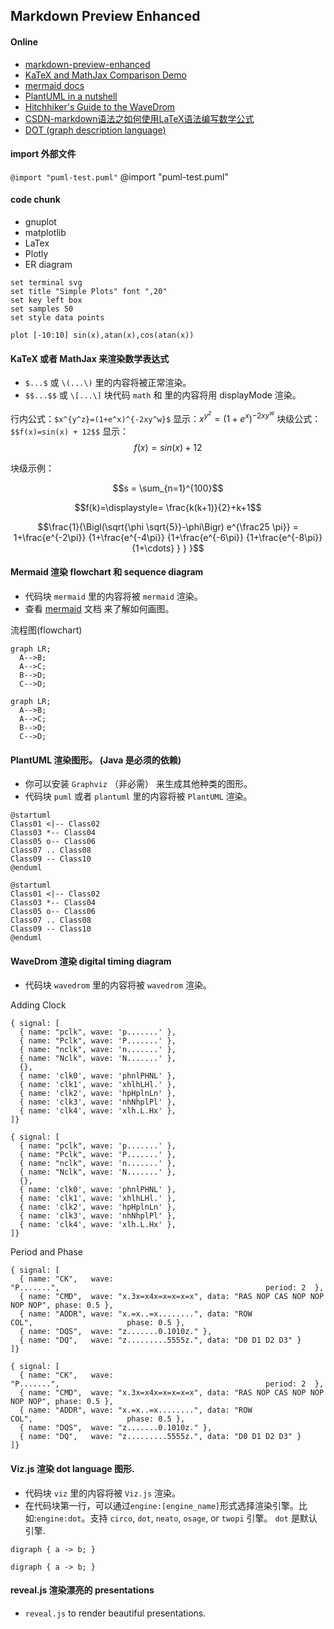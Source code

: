 ## Markdown Preview Enhanced

#### Online
* [markdown-preview-enhanced](https://atom.io/packages/markdown-preview-enhanced)
* [KaTeX and MathJax Comparison Demo](http://www.intmath.com/cg5/katex-mathjax-comparison.php)
* [mermaid docs](http://knsv.github.io/mermaid/#mermaid)
* [PlantUML in a nutshell](http://plantuml.com/)
* [Hitchhiker's Guide to the WaveDrom](http://wavedrom.com/tutorial.html)
* [CSDN-markdown语法之如何使用LaTeX语法编写数学公式](http://it.taocms.org/03/7247.htm)
* [DOT (graph description language)](https://en.wikipedia.org/wiki/DOT_(graph_description_language))


#### import 外部文件

`@import "puml-test.puml"`
@import "puml-test.puml"


#### code chunk
* gnuplot
* matplotlib
* LaTex
* Plotly
* ER diagram


```{gnuplot output:"html", id:"chj3rwrfqp"}
set terminal svg
set title "Simple Plots" font ",20"
set key left box
set samples 50
set style data points

plot [-10:10] sin(x),atan(x),cos(atan(x))
```


#### KaTeX 或者 MathJax 来渲染数学表达式
* `$...$` 或 `\(...\)` 里的内容将被正常渲染。
* `$$...$$` 或 `\[...\]` 块代码 `math` 和 里的内容将用 displayMode 渲染。

行内公式：`$x^{y^z}=(1+e^x)^{-2xy^w}$` 显示：$x^{y^z}=(1+e^x)^{-2xy^w}$
块级公式：`$$f(x)=sin(x) + 12$$` 显示：$$f(x)=sin(x) + 12$$

块级示例：
```math
s = \sum_{n=1}^{100}
```
$$f(k)=\displaystyle= \frac{k(k+1)}{2}+k+1$$
```math
\frac{1}{\Bigl(\sqrt{\phi \sqrt{5}}-\phi\Bigr) e^{\frac25 \pi}} = 1+\frac{e^{-2\pi}} {1+\frac{e^{-4\pi}} {1+\frac{e^{-6\pi}} {1+\frac{e^{-8\pi}} {1+\cdots} } } }
```


#### Mermaid 渲染 flowchart 和 sequence diagram
* 代码块 `mermaid` 里的内容将被 `mermaid` 渲染。
* 查看 [mermaid](http://knsv.github.io/mermaid/#flowcharts-basic-syntax) 文档 来了解如何画图。

流程图(flowchart)  
```mermaid
graph LR;
  A-->B;
  A-->C;
  B-->D;
  C-->D;
```
```mermaid {code_block: true}
graph LR;
  A-->B;
  A-->C;
  B-->D;
  C-->D;
```

#### PlantUML 渲染图形。 (Java 是必须的依赖)
* 你可以安装 `Graphviz` （非必需） 来生成其他种类的图形。
* 代码块 `puml` 或者 `plantuml` 里的内容将被 `PlantUML` 渲染。

```puml
@startuml
Class01 <|-- Class02
Class03 *-- Class04
Class05 o-- Class06
Class07 .. Class08
Class09 -- Class10
@enduml
```

```puml {code_block: true}
@startuml
Class01 <|-- Class02
Class03 *-- Class04
Class05 o-- Class06
Class07 .. Class08
Class09 -- Class10
@enduml
```

#### WaveDrom 渲染 digital timing diagram
* 代码块 `wavedrom` 里的内容将被 `wavedrom` 渲染。

Adding Clock
```wavedrom
{ signal: [
  { name: "pclk", wave: 'p.......' },
  { name: "Pclk", wave: 'P.......' },
  { name: "nclk", wave: 'n.......' },
  { name: "Nclk", wave: 'N.......' },
  {},
  { name: 'clk0', wave: 'phnlPHNL' },
  { name: 'clk1', wave: 'xhlhLHl.' },
  { name: 'clk2', wave: 'hpHplnLn' },
  { name: 'clk3', wave: 'nhNhplPl' },
  { name: 'clk4', wave: 'xlh.L.Hx' },
]}
```
```wavedrom {code_block: true}
{ signal: [
  { name: "pclk", wave: 'p.......' },
  { name: "Pclk", wave: 'P.......' },
  { name: "nclk", wave: 'n.......' },
  { name: "Nclk", wave: 'N.......' },
  {},
  { name: 'clk0', wave: 'phnlPHNL' },
  { name: 'clk1', wave: 'xhlhLHl.' },
  { name: 'clk2', wave: 'hpHplnLn' },
  { name: 'clk3', wave: 'nhNhplPl' },
  { name: 'clk4', wave: 'xlh.L.Hx' },
]}
```
Period and Phase
```wavedrom
{ signal: [
  { name: "CK",   wave: "P.......",                                              period: 2  },
  { name: "CMD",  wave: "x.3x=x4x=x=x=x=x", data: "RAS NOP CAS NOP NOP NOP NOP", phase: 0.5 },
  { name: "ADDR", wave: "x.=x..=x........", data: "ROW COL",                     phase: 0.5 },
  { name: "DQS",  wave: "z.......0.1010z." },
  { name: "DQ",   wave: "z.........5555z.", data: "D0 D1 D2 D3" }
]}
```
```wavedrom {code_block: true}
{ signal: [
  { name: "CK",   wave: "P.......",                                              period: 2  },
  { name: "CMD",  wave: "x.3x=x4x=x=x=x=x", data: "RAS NOP CAS NOP NOP NOP NOP", phase: 0.5 },
  { name: "ADDR", wave: "x.=x..=x........", data: "ROW COL",                     phase: 0.5 },
  { name: "DQS",  wave: "z.......0.1010z." },
  { name: "DQ",   wave: "z.........5555z.", data: "D0 D1 D2 D3" }
]}
```

#### Viz.js 渲染 dot language 图形.
* 代码块 `viz` 里的内容将被 `Viz.js` 渲染。
* 在代码块第一行，可以通过`engine:[engine_name]`形式选择渲染引擎。比如:`engine:dot`。支持 `circo`, `dot`, `neato`, `osage`, or `twopi` 引擎。 `dot` 是默认引擎.

```viz
digraph { a -> b; }
```
```viz {code_block: true}
digraph { a -> b; }
```

#### reveal.js 渲染漂亮的 presentations
* `reveal.js` to render beautiful presentations.
